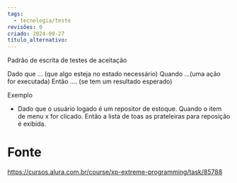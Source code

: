```yaml
---
tags:
  - tecnologia/teste
revisões: 0
criado: 2024-09-27
título_alternativo:
---
```

Padrão de escrita de testes de aceitação

Dado que ... (que algo esteja no estado necessário)
Quando ...(uma ação for executada)
Então .... (se tem um resultado esperado)

Exemplo
 - Dado que o usuário logado é um repositor de estoque. Quando o item de menu x for clicado. Então a lista de toas as prateleiras para reposição é exibida.
# Fonte
https://cursos.alura.com.br/course/xp-extreme-programming/task/85788